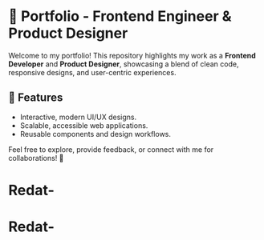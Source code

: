 # 🚀 Portfolio - Frontend Engineer & Product Designer  

Welcome to my portfolio! This repository highlights my work as a **Frontend Developer** and **Product Designer**, showcasing a blend of clean code, responsive designs, and user-centric experiences.  

## 📂 Features  
- Interactive, modern UI/UX designs.  
- Scalable, accessible web applications.  
- Reusable components and design workflows.  

Feel free to explore, provide feedback, or connect with me for collaborations! 🌟  
# Redat-
# Redat-
